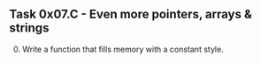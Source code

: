 ## Task 0x07.C - Even more pointers, arrays & strings
  0. Write a function that fills memory with a constant style.
